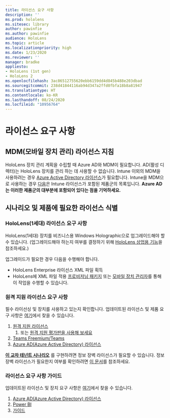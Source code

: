 ```yaml
---
title: 라이선스 요구 사항
description: ''
ms.prod: hololens
ms.sitesec: library
author: pawinfie
ms.author: pawinfie
audience: HoloLens
ms.topic: article
ms.localizationpriority: high
ms.date: 1/23/2020
ms.reviewer: ''
manager: bradke
appliesto:
- HoloLens (1st gen)
- HoloLens 2
ms.openlocfilehash: 3ac86512755620ebb6159dd4d845b488e203dbad
ms.sourcegitcommit: 238d41844116ab94d347a2ffd0fbfa18b8a81947
ms.translationtype: HT
ms.contentlocale: ko-KR
ms.lasthandoff: 08/24/2020
ms.locfileid: "10956764"
---
```

# 라이선스 요구 사항

## MDM(모바일 장치 관리) 라이선스 지침

HoloLens 장치 관리 계획을 수립할 때 Azure AD와 MDM이 필요합니다. AD(활성 디렉터)는 HoloLens 장치를 관리 하는 데 사용할 수 없습니다.
Intune 이외의 MDM을 사용하려는 경우 [Azure Active Directory 라이선스](https://docs.microsoft.com/azure/active-directory/fundamentals/active-directory-whatis)가 필요합니다.
Intune을 MDM으로 사용하는 경우 [다음](https://docs.microsoft.com/intune/fundamentals/licenses)은 Intune 라이선스가 포함된 제품군의 목록입니다. **Azure AD는 이러한 제품군의 대부분에 포함되어 있다는 점을 기억하세요.**

## 시나리오 및 제품에 필요한 라이선스 식별

### HoloLens(1세대) 라이선스 요구 사항

HoloLens(1세대) 장치를 비즈니스용 Windows Holographic으로 업그레이드해야 할 수 있습니다. (업그레이드해야 하는지 여부를 결정하기 위해 [HoloLens 상업용 기능](holoLens-commercial-features.md#feature-comparison-between-editions)을 참조하세요.)

 업그레이드가 필요한 경우 다음을 수행해야 합니다.

- HoloLens Enterprise 라이선스 XML 파일 획득
- HoloLens에 XML 파일 적용 [프로비저닝 패키지](hololens-provisioning.md) 또는 [모바일 장치 관리자](https://docs.microsoft.com/intune/configuration/holographic-upgrade)를 통해 이 작업을 수행할 수 있습니다.

### 원격 지원 라이선스 요구 사항

필수 라이선싱 및 장치를 사용하고 있는지 확인합니다. 업데이트된 라이선스 및 제품 요구 사항은 [여기](https://docs.microsoft.com/dynamics365/mixed-reality/remote-assist/requirements)에서 찾을 수 있습니다.

1. [원격 지원 라이선스](https://docs.microsoft.com/dynamics365/mixed-reality/remote-assist/buy-and-deploy-remote-assist)
    1. 또는 [원격 지원 평가판을 사용해 보세요](https://docs.microsoft.com/dynamics365/mixed-reality/remote-assist/try-remote-assist)
1. [Teams Freemium/Teams](https://products.office.com/microsoft-teams/free)
1. [Azure AD(Azure Active Directory) 라이선스](https://docs.microsoft.com/azure/active-directory/fundamentals/active-directory-whatis)

**[이 교차 테넌트 시나리오](https://docs.microsoft.com/dynamics365/mixed-reality/remote-assist/cross-tenant-overview#scenario-2-leasing-services-to-other-tenants)** 를 구현하려면 정보 장벽 라이선스가 필요할 수 있습니다. 정보 장벽 라이선스가 필요한지 여부를 확인하려면 [이 문서](https://docs.microsoft.com/dynamics365/mixed-reality/remote-assist/cross-tenant-licensing-implementation#step-1-determine-if-information-barriers-are-necessary)를 참조하세요.

### 라이선스 요구 사항 가이드

업데이트된 라이선스 및 장치 요구 사항은 [여기](https://docs.microsoft.com/dynamics365/mixed-reality/guides/requirements)에서 찾을 수 있습니다.

1. [Azure AD(Azure Active Directory) 라이선스](https://docs.microsoft.com/azure/active-directory/fundamentals/active-directory-whatis)
1. [Power BI](https://powerbi.microsoft.com/desktop/)
1. [가이드](https://docs.microsoft.com/dynamics365/mixed-reality/guides/setup)
